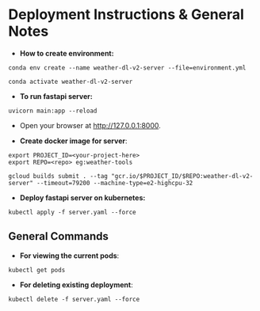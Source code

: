 # Deployment Instructions & General Notes

* **How to create environment:**
```
conda env create --name weather-dl-v2-server --file=environment.yml

conda activate weather-dl-v2-server
```

* **To run fastapi server:**
```
uvicorn main:app --reload
```

* Open your browser at http://127.0.0.1:8000.

* **Create docker image for server**:
```
export PROJECT_ID=<your-project-here>
export REPO=<repo> eg:weather-tools

gcloud builds submit . --tag "gcr.io/$PROJECT_ID/$REPO:weather-dl-v2-server" --timeout=79200 --machine-type=e2-highcpu-32
```

* **Deploy fastapi server on kubernetes:**
```
kubectl apply -f server.yaml --force
```

## General Commands
* **For viewing the current pods**:
```
kubectl get pods
```

* **For deleting existing deployment**:
```
kubectl delete -f server.yaml --force